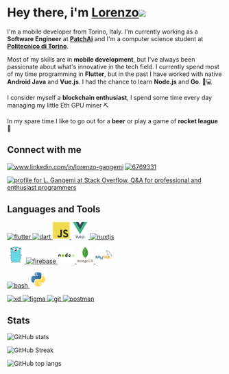# Hey there, i'm [**Lorenzo**](https://lorenzogangemi.netlify.app/)<img src="https://media.giphy.com/media/hvRJCLFzcasrR4ia7z/giphy.gif" width="25px">

I'm a mobile developer from Torino, Italy. I'm currently working as a **Software Engineer** at [**PatchAi**](https://www.patchai.io/) and I'm a computer science student at [**Politecnico di Torino**](https://www.polito.it/).

Most of my skills are in **mobile development**, but I've always been passionate about what's innovative in the tech field.
I currently spend most of my time programming in **Flutter**, but in the past I have worked with native **Android Java** and **Vue.js**.
I had the chance to learn **Node.js** and **Go**. 📱💻

I consider myself a **blockchain enthusiast**, I spend some time every day managing my little Eth GPU miner ⛏️

In my spare time I like to go out for a **beer** or play a game of **rocket league** 🍺

## Connect with me
<p align="left">
<a href="https://linkedin.com/in/lorenzo-gangemi" target="blank"><img align="center" src="https://raw.githubusercontent.com/rahuldkjain/github-profile-readme-generator/master/src/images/icons/Social/linked-in-alt.svg" alt="www.linkedin.com/in/lorenzo-gangemi" height="30" width="40" /></a>
<a href="https://stackoverflow.com/users/6769331" target="blank"><img align="center" src="https://raw.githubusercontent.com/rahuldkjain/github-profile-readme-generator/master/src/images/icons/Social/stack-overflow.svg" alt="6769331" height="30" width="40" /></a>
</p>
<p align="left">
<a href="https://stackoverflow.com/users/6769331/l-gangemi"><img src="https://stackoverflow.com/users/flair/6769331.png?theme=dark" width="208" height="58" alt="profile for L. Gangemi at Stack Overflow, Q&amp;A for professional and enthusiast programmers" title="profile for L. Gangemi at Stack Overflow, Q&amp;A for professional and enthusiast programmers"></a>

</p>

## Languages and Tools

<p align="left"> 
  <a href="https://flutter.dev" target="_blank" rel="noreferrer"> 
    <img src="https://www.vectorlogo.zone/logos/flutterio/flutterio-icon.svg" alt="flutter" width="40" height="40"/> 
  </a>
  <a href="https://dart.dev" target="_blank" rel="noreferrer"> 
    <img src="https://www.vectorlogo.zone/logos/dartlang/dartlang-icon.svg" alt="dart" width="40" height="40"/> 
  </a> 
  <a href="https://developer.mozilla.org/en-US/docs/Web/JavaScript" target="_blank" rel="noreferrer"> 
    <img src="https://raw.githubusercontent.com/devicons/devicon/master/icons/javascript/javascript-original.svg" alt="javascript" width="40" height="40"/> 
  </a> 
  <a href="https://vuejs.org/" target="_blank" rel="noreferrer"> 
    <img src="https://raw.githubusercontent.com/devicons/devicon/master/icons/vuejs/vuejs-original-wordmark.svg" alt="vuejs" width="40" height="40"/> 
  </a> 
  <a href="https://nuxtjs.org/" target="_blank" rel="noreferrer">
    <img src="https://www.vectorlogo.zone/logos/nuxtjs/nuxtjs-icon.svg" alt="nuxtjs" width="40" height="40"/> 
  </a> 
</p>

<p align="left">
  <a href="https://golang.org" target="_blank" rel="noreferrer"> 
    <img src="https://raw.githubusercontent.com/devicons/devicon/master/icons/go/go-original.svg" alt="go" width="40" height="40"/> 
  </a> 
  <a href="https://firebase.google.com/" target="_blank" rel="noreferrer"> 
    <img src="https://www.vectorlogo.zone/logos/firebase/firebase-icon.svg" alt="firebase" width="40" height="40"/> 
  </a>  
   <a href="https://nodejs.org" target="_blank" rel="noreferrer"> 
     <img src="https://raw.githubusercontent.com/devicons/devicon/master/icons/nodejs/nodejs-original-wordmark.svg" alt="nodejs" width="40" height="40"/> 
  </a> 
  <a href="https://www.mongodb.com/" target="_blank" rel="noreferrer"> 
    <img src="https://raw.githubusercontent.com/devicons/devicon/master/icons/mongodb/mongodb-original-wordmark.svg" alt="mongodb" width="40" height="40"/> 
  </a> 
  <a href="https://www.mysql.com/" target="_blank" rel="noreferrer"> 
    <img src="https://raw.githubusercontent.com/devicons/devicon/master/icons/mysql/mysql-original-wordmark.svg" alt="mysql" width="40" height="40"/> 
  </a>
</p>

<p align="left">
  <a href="https://www.gnu.org/software/bash/" target="_blank" rel="noreferrer"> 
    <img src="https://www.vectorlogo.zone/logos/gnu_bash/gnu_bash-icon.svg" alt="bash" width="40" height="40"/>
  </a> 
   <a href="https://www.python.org" target="_blank" rel="noreferrer"> 
     <img src="https://raw.githubusercontent.com/devicons/devicon/master/icons/python/python-original.svg" alt="python" width="40" height="40"/> 
  </a> 
</p>


<p align="left">
  <a href="https://www.adobe.com/products/xd.html" target="_blank" rel="noreferrer"> 
    <img src="https://cdn.worldvectorlogo.com/logos/adobe-xd.svg" alt="xd" width="40" height="40"/> 
  </a>
  <a href="https://www.figma.com/" target="_blank" rel="noreferrer"> 
    <img src="https://www.vectorlogo.zone/logos/figma/figma-icon.svg" alt="figma" width="40" height="40"/> 
  </a> 
  <a href="https://git-scm.com/" target="_blank" rel="noreferrer"> 
    <img src="https://www.vectorlogo.zone/logos/git-scm/git-scm-icon.svg" alt="git" width="40" height="40"/> 
  </a> 
  <a href="https://postman.com" target="_blank" rel="noreferrer"> 
    <img src="https://www.vectorlogo.zone/logos/getpostman/getpostman-icon.svg" alt="postman" width="40" height="40"/> 
  </a> 
</p>
  
## Stats

![GitHub stats](https://github-readme-stats.vercel.app/api?username=gangemilorenzo&show_icons=true&theme=tokyonight&bg_color=22272E&title_color=e70d82&text_color=18e7c4&locale=en&hide_border=true)

![GitHub Streak](https://github-readme-streak-stats.herokuapp.com/?user=gangemilorenzo&theme=tokyonight&hide_border=true&date_format=M%20j%5B%2C%20Y%5D&background=22272E&sideLabels=e70d82&dates=18e7c4&sideNums=18e7c4&currStreakNum=18e7c4&currStreakLabel=e70d82&fire=e70d82&ring=e70d82&stroke=22272E)

![GitHub top langs](https://github-readme-stats.vercel.app/api/top-langs?username=gangemilorenzo&show_icons=true&theme=tokyonight&bg_color=22272E&title_color=e70d82&text_color=18e7c4&locale=en&hide_border=true)
